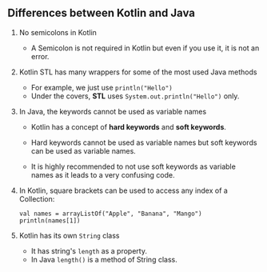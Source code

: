 ## Differences between Kotlin and Java


1. No semicolons in Kotlin
    * A Semicolon is not required in Kotlin but even if you use it, it is not an error.


2. Kotlin STL has many wrappers for some of the most used Java methods
    * For example, we just use `println("Hello")`
    * Under the covers, **STL** uses `System.out.println("Hello")` only.


3. In Java, the keywords cannot be used as variable names

   * Kotlin has a concept of **hard keywords** and **soft keywords**.

    * Hard keywords cannot be used as variable names but soft keywords can be used as variable names.

    * It is highly recommended to not use soft keywords as variable names as it leads to a
   very confusing code.


4. In Kotlin, square brackets can be used to access any index of a Collection:
    ```
    val names = arrayListOf("Apple", "Banana", "Mango")  
    println(names[1])
   ```

5.  Kotlin has its own `String` class
    * It has string's `length` as a property.
    * In Java `length()` is a method of String class.